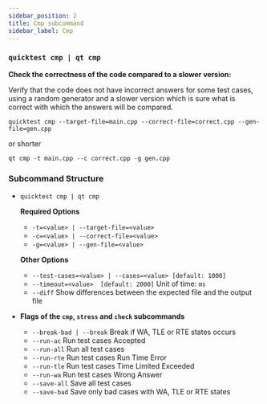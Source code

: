 ```yaml
---
sidebar_position: 2
title: Cmp subcommand
sidebar_label: Cmp
---
```


### `quicktest cmp | qt cmp`

**Check the correctness of the code compared to a slower version:** 

Verify that the code does not have incorrect answers for some test cases, using a random generator and a slower version which is sure what is correct with which the answers will be compared.

```shell
quicktest cmp --target-file=main.cpp --correct-file=correct.cpp --gen-file=gen.cpp
```

or shorter

```shell
qt cmp -t main.cpp --c correct.cpp -g gen.cpp
```

### Subcommand Structure

* `quicktest cmp | qt cmp`
    
    **Required Options**

    * `-t=<value> | --target-file=<value>`
    * `-c=<value> | --correct-file=<value>`
    * `-g=<value> | --gen-file=<value>`

    **Other Options**

    * `--test-cases=<value> | --cases=<value> [default: 1000]`
    * `--timeout=<value>  [default: 2000]` Unit of time: `ms`
    * `--diff`  Show differences between the expected file and the output file

* **Flags of the `cmp`, `stress` and `check` subcommands**

    * `--break-bad | --break`  Break if WA, TLE or RTE states occurs
    * `--run-ac`     Run test cases Accepted
    * `--run-all`    Run all test cases
    * `--run-rte`    Run test cases Run Time Error
    * `--run-tle`    Run test cases Time Limited Exceeded
    * `--run-wa`     Run test cases Wrong Answer
    * `--save-all`   Save all test cases
    * `--save-bad`   Save only bad cases with WA, TLE or RTE states